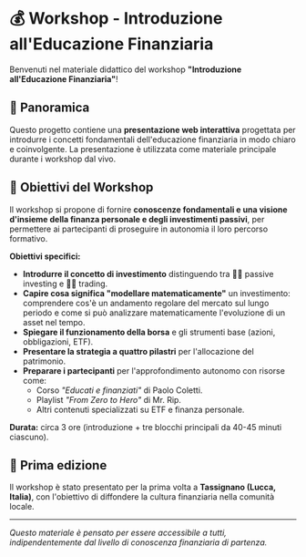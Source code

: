 # 💰 Workshop - Introduzione all'Educazione Finanziaria

Benvenuti nel materiale didattico del workshop **"Introduzione all'Educazione Finanziaria"**! 

## 📖 Panoramica

Questo progetto contiene una **presentazione web interattiva** progettata per introdurre i concetti fondamentali dell'educazione finanziaria in modo chiaro e coinvolgente. La presentazione è utilizzata come materiale principale durante i workshop dal vivo.

## 🎯 Obiettivi del Workshop

Il workshop si propone di fornire **conoscenze fondamentali e una visione d'insieme della finanza personale e degli investimenti passivi**, per permettere ai partecipanti di proseguire in autonomia il loro percorso formativo.

**Obiettivi specifici:**
- **Introdurre il concetto di investimento** distinguendo tra 🌱✅ passive investing e 🎰❌ trading.
- **Capire cosa significa "modellare matematicamente"** un investimento: comprendere cos'è un andamento regolare del mercato sul lungo periodo e come si può analizzare matematicamente l'evoluzione di un asset nel tempo.
- **Spiegare il funzionamento della borsa** e gli strumenti base (azioni, obbligazioni, ETF).
- **Presentare la strategia a quattro pilastri** per l'allocazione del patrimonio.
- **Preparare i partecipanti** per l'approfondimento autonomo con risorse come:
  - Corso *"Educati e finanziati"* di Paolo Coletti.
  - Playlist *"From Zero to Hero"* di Mr. Rip.
  - Altri contenuti specializzati su ETF e finanza personale.

**Durata:** circa 3 ore (introduzione + tre blocchi principali da 40-45 minuti ciascuno).

## 📍 Prima edizione

Il workshop è stato presentato per la prima volta a **Tassignano (Lucca, Italia)**, con l'obiettivo di diffondere la cultura finanziaria nella comunità locale.

---

*Questo materiale è pensato per essere accessibile a tutti, indipendentemente dal livello di conoscenza finanziaria di partenza.*
